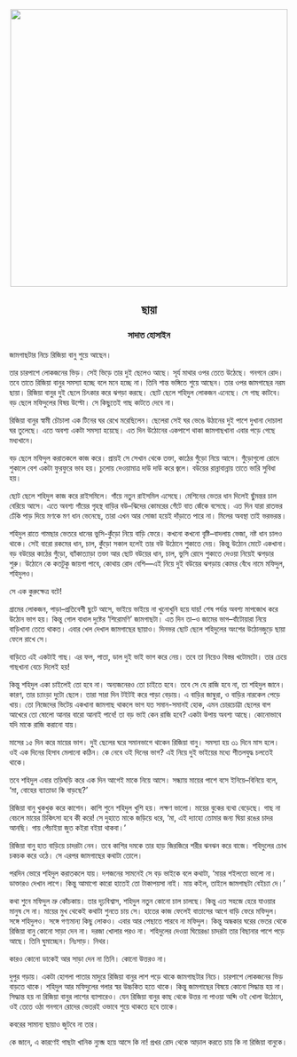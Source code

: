 <div align=center> <img align=center src='../images/prothomalo/ছায়া@সাদাত-হোসাইন' width=500px >

<h2 align=center>ছায়া</h4><h3 align=center>সাদাত হোসাইন</h3></div>

জামগাছটার নিচে রিজিয়া বানু শুয়ে আছেন।

তার চারপাশে লোকজনের ভিড়। সেই ভিড়ে তার দুই ছেলেও আছে। সূর্য মাথার ওপর তেতে উঠেছে। গনগনে রোদ। তবে তাতে রিজিয়া বানুর সমস্যা হচ্ছে বলে মনে হচ্ছে না। তিনি শান্ত ভঙ্গিতে শুয়ে আছেন। তার ওপর জামগাছের নরম ছায়া। রিজিয়া বানুর দুই ছেলে চিৎকার করে ঝগড়া করছে। ছোট ছেলে শহিদুল লোকজন এনেছে। সে গাছ কাটবে। বড় ছেলে মফিদুলের বিষয় উল্টো। সে কিছুতেই গাছ কাটতে দেবে না।

রিজিয়া বানুর স্বামী চৌচালা এক টিনের ঘর রেখে মরেছিলেন। ছেলেরা সেই ঘর ভেঙে উঠানের দুই পাশে দুখানা দোচালা ঘর তুলেছে। এতে অবশ্য একটা সমস্যা হয়েছে। এত দিন উঠোনের একপাশে থাকা জামগাছখানা এবার পড়ে গেছে মধ্যখানে।

বড় ছেলে মফিদুল করাতকলে কাজ করে। প্রায়ই সে সেখান থেকে তক্তা, কাঠের গুঁড়ো নিয়ে আসে। গুঁড়োগুলো রোদে শুকালে বেশ একটা ফুরফুরে ভাব হয়। চুলোয় দেওয়ামাত্র দাউ দাউ করে জ্বলে। বউয়ের রান্নাবান্নায় তাতে ভারি সুবিধা হয়।

ছোট ছেলে শহিদুল কাজ করে রাইসমিলে। গাঁয়ে নতুন রাইসমিল এসেছে। মেশিনের ভেতর ধান দিলেই ছুঁমন্তর চাল বেরিয়ে আসে। এতে অবশ্য গাঁয়ের গৃহস্থ বাড়ির বউ–ঝিদের কোমরের গেঁটে বাত জেঁকে বসেছে। এত দিন যারা রাতভর ঢেঁকি পাড় দিয়ে মণকে মণ ধান ভেনেছে, তারা এখন আর সোজা হয়েই দাঁড়াতে পারে না। মিলের অবস্থা তাই ভরভরন্ত।

শহিদুল রাতে গামছার ভেতরে ধানের ভুসি-কুঁড়ো নিয়ে বাড়ি ফেরে। কখনো কখনো বৃষ্টি–বাদলায় ভেজা, নষ্ট ধান চালও থাকে। সেই বারো রকমের ধান, চাল, কুঁড়ো সকাল হলেই তার বউ উঠোনে শুকাতে দেয়। কিন্তু উঠোন মোটে একখানা। বড় বউয়ের কাঠের গুঁড়ো, ব্যাঁকাত্যাড়া তক্তা আর ছোট বউয়ের ধান, চাল, ভুসি রোদে শুকাতে দেওয়া নিয়েই ঝগড়ার শুরু। উঠোনে কে কতটুকু জায়গা পাবে, কোথায় রোদ বেশি—এই নিয়ে দুই বউয়ের ঝগড়ায় কোমর বেঁধে নামে মফিদুল, শহিদুলও।

সে এক কুরুক্ষেত্র বটে!

গ্রামের লোকজন, পাড়া–প্রতিবেশী ছুটে আসে, ভাইয়ে ভাইয়ে না খুনোখুনি হয়ে যায়! শেষ পর্যন্ত অবশ্য মাপজোখ করে উঠোন ভাগ হয়। কিন্তু গোল বাধাল দুষ্টের ‘শিরোমণি’ জামগাছটা। এত দিন তা–ও জামের ভাগ–বাঁটোয়ারা নিয়ে বাড়িখানা তেতে থাকত। এবার খেল দেখাল জামগাছের ছায়াও। দিনভর ছোট ছেলে শহিদুলের অংশের উঠোনজুড়ে ছায়া ফেলে রাখে সে।

বাড়িতে এই একটাই গাছ। এর ফল, পাতা, ডাল দুই ভাই ভাগ করে নেয়। তবে তা নিয়েও বিস্তর খটোমটো। তার চেয়ে গাছখানা বেচে দিলেই হয়!

কিন্তু শহিদুল একা চাইলেই তো হবে না। অন্যজনেরও তো চাইতে হবে। তবে সে যে রাজি হবে না, তা শহিদুল জানে। কারণ, তার চ্যাংড়া দুটো ছেলে। তারা সারা দিন টইটই করে পাড়া বেড়ায়। এ বাড়ির জাম্বুরা, ও বাড়ির নারকেল পেড়ে খায়। তো নিজেদের ভিটেয় একখানা জামগাছ থাকলে ভাগ যত সমান-সমানই হোক, এমন চোরচোট্টা ছেলের বাপ আখেরে তো ষোলো আনার বারো আনাই পাবে! তা বড় ভাই কেন রাজি হবে? একটা উপায় অবশ্য আছে। কোনোভাবে যদি মাকে রাজি করানো যায়।

মাসের ১৫ দিন করে মায়ের ভাগ। দুই ছেলের ঘরে সমানভাগে থাকেন রিজিয়া বানু। সমস্যা হয় ৩১ দিনে মাস হলে। ওই এক দিনের হিসাব মেলানো কঠিন। কে নেবে ওই দিনের ভাগ? এই নিয়ে দুই ভাইয়ের মধ্যে শীতলযুদ্ধ চলতেই থাকে।

তবে শহিদুল এবার তড়িঘড়ি করে এক দিন আগেই মাকে নিয়ে আসে। সন্ধ্যায় মায়ের পাশে বসে ইনিয়ে–বিনিয়ে বলে, ‘মা, বোহের ব্যাতাডা কি বাড়ছে?’

রিজিয়া বানু খুকখুক করে কাশেন। কাশি শুনে শহিদুল খুশি হয়। লক্ষণ ভালো। মায়ের বুকের ব্যথা বেড়েছে। গাছ না বেচলে মায়ের চিকিৎসা হবে কী করে! সে দুহাতে মাকে জড়িয়ে ধরে, ‘মা, এই দ্যাহো তোমার জন্য ঘিয়া রঙের চাদর আনছি। গায় পেঁচাইয়া জুত কইরা বইয়া থাকবা।’

রিজিয়া বানু হাত বাড়িয়ে চাদরটা নেন। তবে কাশির দমকে তার হাড় জিরজিরে শরীর ঝনঝন করে বাজে। শহিদুলের চোখ চকচক করে ওঠে। সে এরপর জামগাছের কথাটা তোলে।

পরদিন ভোরে শহিদুল করাতকলে যায়। দশজনের সামনেই সে বড় ভাইকে বলে কথাটা, ‘মায়র শইলতো ভালো না। ডাক্তারও দেখান লাগে। কিন্তু আমাগো কারো হাতেই তো টাকাপয়সা নাই। মায় কইল, তাইলে জামগাছটা বেইচ্যা দে।’

কথা শুনে মফিদুল ভ্রু কোঁচকায়। তার দৃঢ়বিশ্বাস, শহিদুল নতুন কোনো চাল চালছে। কিন্তু এত সহজে হেরে যাওয়ার মানুষ সে না। মায়ের মুখ থেকেই কথাটা শুনতে চায় সে। হাতের কাজ ফেলেই বাতাসের আগে বাড়ি ফেরে মফিদুল। সঙ্গে শহিদুলও। সঙ্গে গণ্যমান্য কিছু লোকও। এবার আর পেছাতে পারবে না মফিদুল। কিন্তু অন্ধকার ঘরের ভেতর থেকে রিজিয়া বানু কোনো সাড়া দেন না। দরজা খোলার পরও না। শহিদুলের দেওয়া ঘিয়েরঙা চাদরটা তার বিছানার পাশে পড়ে আছে। তিনি ঘুমাচ্ছেন। নিঃসাড়। নিথর।

কারও কোনো ডাকেই আর সাড়া দেন না তিনি। কোনো উত্তরও না।

দুপুর গড়ায়। একটা হোগলা পাতার মাদুরে রিজিয়া বানুর লাশ পড়ে থাকে জামগাছটার নিচে। চারপাশে লোকজনের ভিড় বাড়তে থাকে। শহিদুল আর মফিদুলের গলার স্বর উচ্চকিত হতে থাকে। কিন্তু জামগাছের বিষয়ে কোনো সিদ্ধান্ত হয় না। সিদ্ধান্ত হয় না রিজিয়া বানুর লাশের ব্যাপারেও। যেন রিজিয়া বানুর কাছ থেকে উত্তর না পাওয়া অব্দি ওই খোলা উঠোনে, ওই তেতে ওঠা গনগনে রোদের ভেতরই ওভাবে শুয়ে থাকতে হবে তাকে।

কবরের সামান্য ছায়াও জুটবে না তার।

কে জানে, এ কারণেই গাছটা খানিক ন্যুব্জ হয়ে আসে কি না! প্রখর রোদ থেকে আড়াল করতে চায় কি না রিজিয়া বানুকে।

